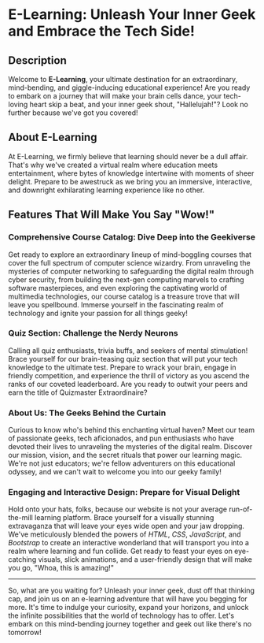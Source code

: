 # E-Learning: Unleash Your Inner Geek and Embrace the Tech Side!

## Description

Welcome to **E-Learning**, your ultimate destination for an extraordinary, mind-bending, and giggle-inducing educational experience! Are you ready to embark on a journey that will make your brain cells dance, your tech-loving heart skip a beat, and your inner geek shout, "Hallelujah!"? Look no further because we've got you covered!

## About E-Learning

At E-Learning, we firmly believe that learning should never be a dull affair. That's why we've created a virtual realm where education meets entertainment, where bytes of knowledge intertwine with moments of sheer delight. Prepare to be awestruck as we bring you an immersive, interactive, and downright exhilarating learning experience like no other.

## Features That Will Make You Say "Wow!"

### Comprehensive Course Catalog: Dive Deep into the Geekiverse

Get ready to explore an extraordinary lineup of mind-boggling courses that cover the full spectrum of computer science wizardry. From unraveling the mysteries of computer networking to safeguarding the digital realm through cyber security, from building the next-gen computing marvels to crafting software masterpieces, and even exploring the captivating world of multimedia technologies, our course catalog is a treasure trove that will leave you spellbound. Immerse yourself in the fascinating realm of technology and ignite your passion for all things geeky!

### Quiz Section: Challenge the Nerdy Neurons

Calling all quiz enthusiasts, trivia buffs, and seekers of mental stimulation! Brace yourself for our brain-teasing quiz section that will put your tech knowledge to the ultimate test. Prepare to wrack your brain, engage in friendly competition, and experience the thrill of victory as you ascend the ranks of our coveted leaderboard. Are you ready to outwit your peers and earn the title of Quizmaster Extraordinaire?

### About Us: The Geeks Behind the Curtain

Curious to know who's behind this enchanting virtual haven? Meet our team of passionate geeks, tech aficionados, and pun enthusiasts who have devoted their lives to unraveling the mysteries of the digital realm. Discover our mission, vision, and the secret rituals that power our learning magic. We're not just educators; we're fellow adventurers on this educational odyssey, and we can't wait to welcome you into our geeky family!

### Engaging and Interactive Design: Prepare for Visual Delight

Hold onto your hats, folks, because our website is not your average run-of-the-mill learning platform. Brace yourself for a visually stunning extravaganza that will leave your eyes wide open and your jaw dropping. We've meticulously blended the powers of *HTML*, *CSS*, *JavaScript*, and *Bootstrap* to create an interactive wonderland that will transport you into a realm where learning and fun collide. Get ready to feast your eyes on eye-catching visuals, slick animations, and a user-friendly design that will make you go, "Whoa, this is amazing!"

---

So, what are you waiting for? Unleash your inner geek, dust off that thinking cap, and join us on an e-learning adventure that will have you begging for more. It's time to indulge your curiosity, expand your horizons, and unlock the infinite possibilities that the world of technology has to offer. Let's embark on this mind-bending journey together and geek out like there's no tomorrow!

